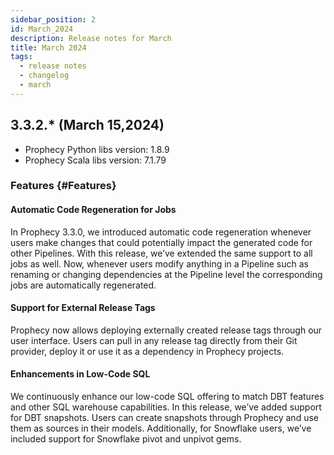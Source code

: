 ```yaml
---
sidebar_position: 2
id: March_2024
description: Release notes for March
title: March 2024
tags:
  - release notes
  - changelog
  - march
---
```


## 3.3.2.\* (March 15,2024)

- Prophecy Python libs version: 1.8.9
- Prophecy Scala libs version: 7.1.79

### Features {#Features}

#### Automatic Code Regeneration for Jobs

In Prophecy 3.3.0, we introduced automatic code regeneration whenever users make changes that could potentially impact the generated code for other Pipelines.
With this release, we’ve extended the same support to all jobs as well. Now, whenever users modify anything in a Pipeline such as renaming or changing dependencies at the Pipeline level the corresponding jobs are automatically regenerated.

#### Support for External Release Tags

Prophecy now allows deploying externally created release tags through our user interface. Users can pull in any release tag directly from their Git provider, deploy it or use it as a dependency in Prophecy projects.

#### Enhancements in Low-Code SQL

We continuously enhance our low-code SQL offering to match DBT features and other SQL warehouse capabilities. In this release, we’ve added support for DBT snapshots. Users can create snapshots through Prophecy and use them as sources in their models. Additionally, for Snowflake users, we’ve included support for Snowflake pivot and unpivot gems.
